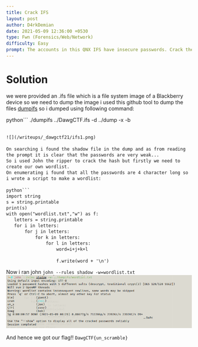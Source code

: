 ```yaml
---
title: Crack IFS
layout: post
author: D4rkDemian
date: 2021-05-09 12:36:00 +0530 
type: Fwn (Forensics/Web/Network)
difficulty: Easy
prompt: The accounts in this QNX IFS have insecure passwords. Crack them to assemble the flag.
---
```


# Solution

we were provided an .ifs file which is a file system image of a Blackberry device so we need to dump the image i used this github tool to dump the files 
[dumpifs](https://github.com/askac/dumpifs)
so i dumped using following command:

python```
./dumpifs ../DawgCTF.ifs -d ../dump -x -b
 ```

![](/writeups/_dawgctf21/ifs1.png)

On searching i found the shadow file in the dump and as from reading the prompt it is clear that the passwords are very weak...
So i used John the ripper to crack the hash but firstly we need to create our own wordlist.
On enumerating i found that all the passwords are 4 character long so i wrote a script to make a wordlist:

python``` 
import string
s = string.printable
print(s)
with open("wordlist.txt","w") as f:
    letters = string.printable
    for i in letters:
        for j in letters:
            for k in letters:
                for l in letters:
                    word=i+j+k+l

                    f.write(word + '\n') 
```

Now i ran john 
`john --rules shadow -w=wordlist.txt`
![](/writeups/_dawgctf21/ifs2.png)

And hence we got our flag!! 
`DawgCTF{un_scramble}`
